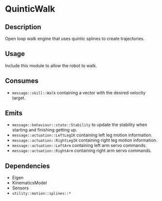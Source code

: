 # QuinticWalk

## Description

Open loop walk engine that uses quintic splines to create trajectories.

## Usage

Include this module to allow the robot to walk.

## Consumes

- `message::skill::Walk` containing a vector with the desired velocity target.

## Emits

- `message::behaviour::state::Stability` to update the stability when starting and finishing getting up.
- `message::actuation::LeftLegIK` containing left leg motion information.
- `message::actuation::RightLegIK` containing right leg motion information.
- `message::actuation::LeftArm` containing left arm servo commands.
- `message::actuation::RightArm` containing right arm servo commands.

## Dependencies

- Eigen
- KinematicsModel
- Sensors
- `utility::motion::splines::*`
